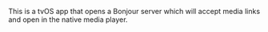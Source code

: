 This is a tvOS app that opens a Bonjour server which will accept media links and open in the native media player.
